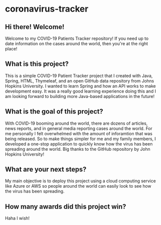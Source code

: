 # coronavirus-tracker
## Hi there! Welcome! 
Welcome to my COVID-19 Patients Tracker repository! If you need up to date information on the cases around the world, then you're at the right place! 

## What is this project? 
This is a simple COVID-19 Patient Tracker project that I created with Java, Spring, HTML, Thymeleaf, and an open GitHub data repository from Johns Hopkins University. I wanted to learn Spring and how an API works to make development easy. It was a really good learning experience doing this and I am looking forward to building more Java-based applications in the future!

## What is the goal of this project?
With COVID-19 booming around the world, there are dozens of articles, news reports, and in general media reporting cases around the world. For me personally I felt overwhelmed with the amount of inforamtion that was being released. So to make things simpler for me and my family members, I developed a one-stop application to quickly know how the virus has been spreading around the world. Big thanks to the GitHub repository by John Hopkins University!

## What are your next steps?
My main objective is to deploy this project using a cloud computing service like Azure or AWS so people around the world can easily look to see how the virus has been spreading. 

## How many awards did this project win? 
Haha I wish! 

